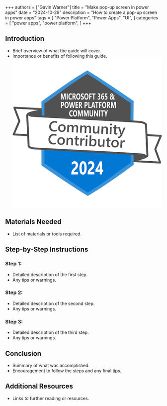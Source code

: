 +++
authors = ["Gavin Warner"]
title = "Make pop-up screen in power apps"
date = "2024-10-29"
description = "How to create a pop-up screen in power apps"
tags = [
    "Power Platform",
    "Power Apps",
    "UI",
]
categories = [
    "power apps",
    "power platform",
]
+++

## Introduction
- Brief overview of what the guide will cover.
- Importance or benefits of following this guide.
![test](community-contributor-2024.png "test")
## Materials Needed
- List of materials or tools required.

## Step-by-Step Instructions

### Step 1:
- Detailed description of the first step.
- Any tips or warnings.

### Step 2:
- Detailed description of the second step.
- Any tips or warnings.

### Step 3:
- Detailed description of the third step.
- Any tips or warnings.

## Conclusion
- Summary of what was accomplished.
- Encouragement to follow the steps and any final tips.

## Additional Resources
- Links to further reading or resources.